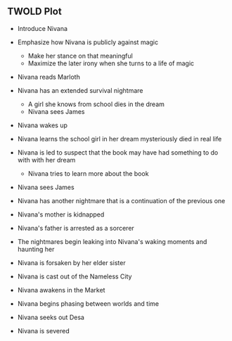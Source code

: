 ## TWOLD Plot

* Introduce Nivana
* Emphasize how Nivana is publicly against magic
  * Make her stance on that meaningful
  * Maximize the later irony when she turns to a life of magic
* Nivana reads Marloth
* Nivana has an extended survival nightmare
  * A girl she knows from school dies in the dream
  * Nivana sees James
* Nivana wakes up
* Nivana learns the school girl in her dream mysteriously died in real life
* Nivana is led to suspect that the book may have had something to do with with her dream
  * Nivana tries to learn more about the book
* Nivana sees James
* Nivana has another nightmare that is a continuation of the previous one
* Nivana's mother is kidnapped
* Nivana's father is arrested as a sorcerer
* The nightmares begin leaking into Nivana's waking moments and haunting her
* Nivana is forsaken by her elder sister
* Nivana is cast out of the Nameless City



* Nivana awakens in the Market
* Nivana begins phasing between worlds and time
* Nivana seeks out Desa



* Nivana is severed